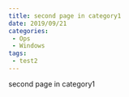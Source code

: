 ```yaml
---
title: second page in category1
date: 2019/09/21
categories:
 - Ops
 - Windows
tags:
 - test2
---
```


second page in category1